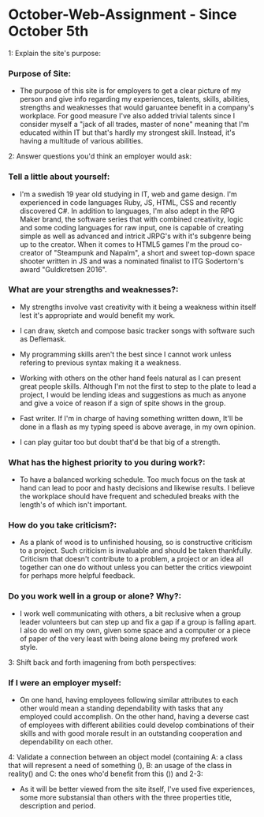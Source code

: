 # October-Web-Assignment - Since October 5th

1: Explain the site's purpose:
### Purpose of Site:
- The purpose of this site is for employers to get a clear picture of my person and give info regarding my experiences, talents, skills, abilities, strengths and weaknesses that would garuantee benefit in a company's workplace. For good measure I've also added trivial talents since I consider myself a "jack of all trades, master of none" meaning that I'm educated within IT but that's hardly my strongest skill. Instead, it's having a multitude of various abilities.

2: Answer questions you'd think an employer would ask:
### Tell a little about yourself:
- I'm a swedish 19 year old studying in IT, web and game design. I'm experienced in code languages Ruby, JS, HTML, CSS and recently discovered C#. In addition to languages, I'm also adept in the RPG Maker brand, the software series that with combined creativity, logic and some coding languages for raw input, one is capable of creating simple as well as advanced and intricit JRPG's with it's subgenre being up to the creator. When it comes to HTML5 games I'm the proud co-creator of "Steampunk and Napalm", a short and sweet top-down space shooter written in JS and was a nominated finalist to ITG Sodertorn's award "Guldkretsen 2016".

### What are your strengths and weaknesses?:
- My strengths involve vast creativity with it being a weakness within itself lest it's appropriate and would benefit my work.

- I can draw, sketch and compose basic tracker songs with software such as Deflemask. 

- My programming skills aren't the best since I cannot work unless refering to previous syntax making it a weakness. 

- Working with others on the other hand feels natural as I can present great people skills. Although I'm not the first to step to the plate to lead a project, I would be lending ideas and suggestions as much as anyone and give a voice of reason if a sign of spite shows in the group.

- Fast writer. If I'm in charge of having something written down, It'll be done in a flash as my typing speed is above average, in my own opinion. 

- I can play guitar too but doubt that'd be that big of a strength.

### What has the highest priority to you during work?:
- To have a balanced working schedule. Too much focus on the task at hand can lead to poor and hasty decisions and likewise results. I believe the workplace should have frequent and scheduled breaks with the length's of which isn't important.

### How do you take criticism?:
- As a plank of wood is to unfinished housing, so is constructive criticism to a project. Such criticism is invaluable and should be taken thankfully. Criticism that doesn't contribute to a problem, a project or an idea all together can one do without unless you can better the critics viewpoint for perhaps more helpful feedback.

### Do you work well in a group or alone? Why?:
- I work well communicating with others, a bit reclusive when a group leader volunteers but can step up and fix a gap if a group is falling apart. I also do well on my own, given some space and a computer or a piece of paper of the very least with being alone being my prefered work style.

3: Shift back and forth imagening from both perspectives:
### If I were an employer myself:
- On one hand, having employees following similar attributes to each other would mean a standing dependability with tasks that any employed could accomplish. On the other hand, having a deverse cast of employees with different abilities could develop combinations of their skills and with good morale result in an outstanding cooperation and dependability on each other.

4: Validate a connection between an object model (containing A: a class that will represent a need of something (), B: an usage of the class in reality() and C: the ones who'd benefit from this ()) and 2-3:
- As it will be better viewed from the site itself, I've used five experiences, some more substansial than others with the three properties title, description and period.

